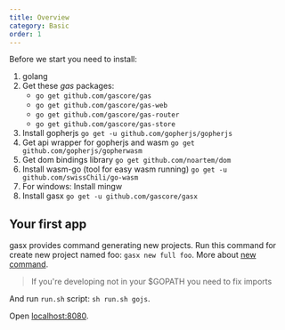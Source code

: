 ```yaml
---
title: Overview
category: Basic
order: 1
---
```


Before we start you need to install:
1. golang
2. Get these *gas* packages:
    * `go get github.com/gascore/gas`
    * `go get github.com/gascore/gas-web`
    * `go get github.com/gascore/gas-router`
    * `go get github.com/gascore/gas-store`
3. Install gopherjs `go get -u github.com/gopherjs/gopherjs`
4. Get api wrapper for gopherjs and wasm `go get github.com/gopherjs/gopherwasm`
5. Get dom bindings library `go get github.com/noartem/dom`
6. Install wasm-go (tool for easy wasm running) `go get -u github.com/swissChili/go-wasm`
7. For windows: Install mingw
8. Install gasx `go get -u github.com/gascore/gasx`


## Your first app

gasx provides command generating new projects. 
Run this command for create new project named foo: `gasx new full foo`. 
More about [new command](https://gascore.github.io/ecosystem/cli/#new-command).

> If you're developing not in your $GOPATH you need to fix imports

And run `run.sh` script: `sh run.sh gojs`.

Open [localhost:8080](http://localhost:8080).